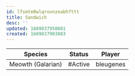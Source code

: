```yaml
---
id: lfsmte0wlqrovnzoabh7ttt
title: Sandwich
desc: ''
updated: 1689837950081
created: 1689837903083
---
```

|Species|Status|Player|
|:-:|:-:|:-:|
| Meowth (Galarian) | #Active | bleugenes |
<br/>

